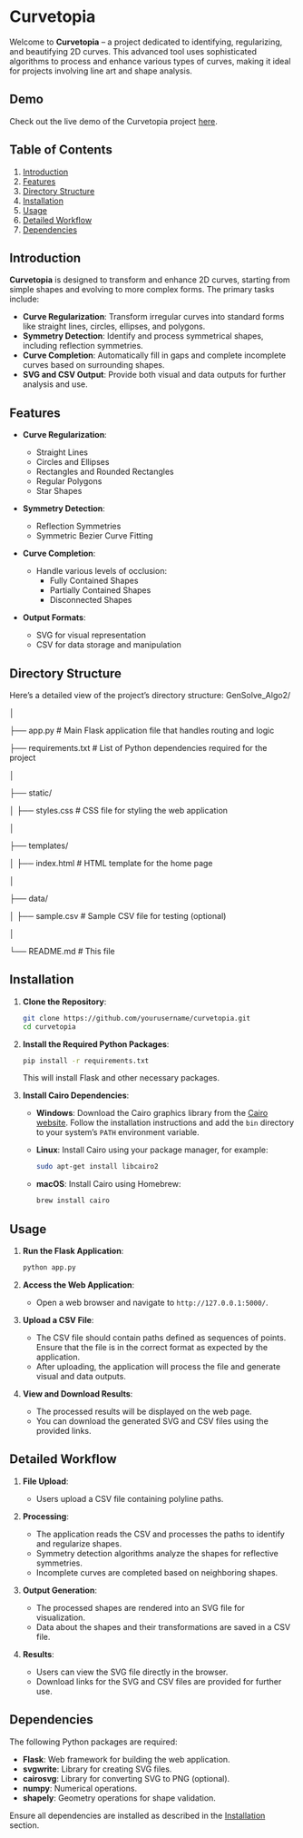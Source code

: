 # Curvetopia

Welcome to **Curvetopia** – a project dedicated to identifying, regularizing, and beautifying 2D curves. This advanced tool uses sophisticated algorithms to process and enhance various types of curves, making it ideal for projects involving line art and shape analysis.

## Demo

Check out the live demo of the Curvetopia project [here](https://drive.google.com/file/d/1a1yTCgKc4SZRE-7FjirksIrTo5fDqv0A/view?usp=sharing).

## Table of Contents

1. [Introduction](#introduction)
2. [Features](#features)
3. [Directory Structure](#directory-structure)
4. [Installation](#installation)
5. [Usage](#usage)
6. [Detailed Workflow](#detailed-workflow)
7. [Dependencies](#dependencies)

## Introduction

**Curvetopia** is designed to transform and enhance 2D curves, starting from simple shapes and evolving to more complex forms. The primary tasks include:

- **Curve Regularization**: Transform irregular curves into standard forms like straight lines, circles, ellipses, and polygons.
- **Symmetry Detection**: Identify and process symmetrical shapes, including reflection symmetries.
- **Curve Completion**: Automatically fill in gaps and complete incomplete curves based on surrounding shapes.
- **SVG and CSV Output**: Provide both visual and data outputs for further analysis and use.

## Features

- **Curve Regularization**:
  - Straight Lines
  - Circles and Ellipses
  - Rectangles and Rounded Rectangles
  - Regular Polygons
  - Star Shapes

- **Symmetry Detection**:
  - Reflection Symmetries
  - Symmetric Bezier Curve Fitting

- **Curve Completion**:
  - Handle various levels of occlusion:
    - Fully Contained Shapes
    - Partially Contained Shapes
    - Disconnected Shapes

- **Output Formats**:
  - SVG for visual representation
  - CSV for data storage and manipulation

## Directory Structure

Here’s a detailed view of the project’s directory structure:
GenSolve_Algo2/

│

├── app.py # Main Flask application file that handles routing and logic

├── requirements.txt # List of Python dependencies required for the project

│

├── static/

│ ├── styles.css # CSS file for styling the web application

│

├── templates/

│ ├── index.html # HTML template for the home page

│

├── data/

│ ├── sample.csv # Sample CSV file for testing (optional)

│

└── README.md # This file

## Installation

1. **Clone the Repository**:
    ```bash
    git clone https://github.com/yourusername/curvetopia.git
    cd curvetopia
    ```

2. **Install the Required Python Packages**:
    ```bash
    pip install -r requirements.txt
    ```

   This will install Flask and other necessary packages.

3. **Install Cairo Dependencies**:
   - **Windows**:
     Download the Cairo graphics library from the [Cairo website](https://cairographics.org/download/). Follow the installation instructions and add the `bin` directory to your system’s `PATH` environment variable.
     
   - **Linux**:
     Install Cairo using your package manager, for example:
     ```bash
     sudo apt-get install libcairo2
     ```
   
   - **macOS**:
     Install Cairo using Homebrew:
     ```bash
     brew install cairo
     ```

## Usage

1. **Run the Flask Application**:
    ```bash
    python app.py
    ```

2. **Access the Web Application**:
   - Open a web browser and navigate to `http://127.0.0.1:5000/`.

3. **Upload a CSV File**:
   - The CSV file should contain paths defined as sequences of points. Ensure that the file is in the correct format as expected by the application.
   - After uploading, the application will process the file and generate visual and data outputs.

4. **View and Download Results**:
   - The processed results will be displayed on the web page.
   - You can download the generated SVG and CSV files using the provided links.

## Detailed Workflow

1. **File Upload**:
   - Users upload a CSV file containing polyline paths.

2. **Processing**:
   - The application reads the CSV and processes the paths to identify and regularize shapes.
   - Symmetry detection algorithms analyze the shapes for reflective symmetries.
   - Incomplete curves are completed based on neighboring shapes.

3. **Output Generation**:
   - The processed shapes are rendered into an SVG file for visualization.
   - Data about the shapes and their transformations are saved in a CSV file.

4. **Results**:
   - Users can view the SVG file directly in the browser.
   - Download links for the SVG and CSV files are provided for further use.

## Dependencies

The following Python packages are required:

- **Flask**: Web framework for building the web application.
- **svgwrite**: Library for creating SVG files.
- **cairosvg**: Library for converting SVG to PNG (optional).
- **numpy**: Numerical operations.
- **shapely**: Geometry operations for shape validation.

Ensure all dependencies are installed as described in the [Installation](#installation) section.

